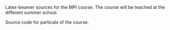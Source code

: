 
Latex-beamer sources for the MPI course.
The course will be teached at the different summer school.

Source code for particals of the course.
